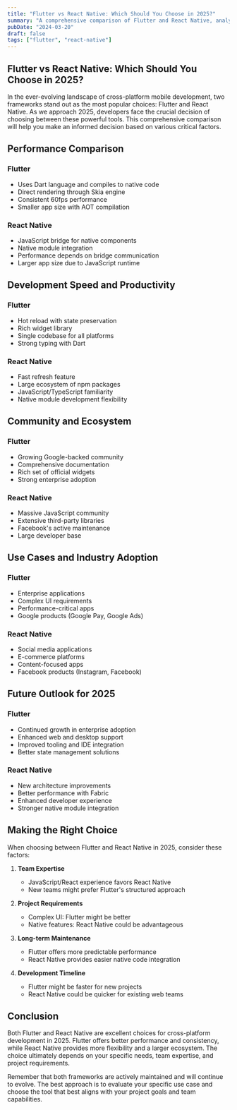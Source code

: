 ```yaml
---
title: "Flutter vs React Native: Which Should You Choose in 2025?"
summary: "A comprehensive comparison of Flutter and React Native, analyzing performance, development speed, community support, and use cases to help developers make informed decisions."
pubDate: "2024-03-20"
draft: false
tags: ["flutter", "react-native"]
---
```


## Flutter vs React Native: Which Should You Choose in 2025?

In the ever-evolving landscape of cross-platform mobile development, two frameworks stand out as the most popular choices: Flutter and React Native. As we approach 2025, developers face the crucial decision of choosing between these powerful tools. This comprehensive comparison will help you make an informed decision based on various critical factors.

## Performance Comparison

### Flutter

- Uses Dart language and compiles to native code
- Direct rendering through Skia engine
- Consistent 60fps performance
- Smaller app size with AOT compilation

### React Native

- JavaScript bridge for native components
- Native module integration
- Performance depends on bridge communication
- Larger app size due to JavaScript runtime

## Development Speed and Productivity

### Flutter

- Hot reload with state preservation
- Rich widget library
- Single codebase for all platforms
- Strong typing with Dart

### React Native

- Fast refresh feature
- Large ecosystem of npm packages
- JavaScript/TypeScript familiarity
- Native module development flexibility

## Community and Ecosystem

### Flutter

- Growing Google-backed community
- Comprehensive documentation
- Rich set of official widgets
- Strong enterprise adoption

### React Native

- Massive JavaScript community
- Extensive third-party libraries
- Facebook's active maintenance
- Large developer base

## Use Cases and Industry Adoption

### Flutter

- Enterprise applications
- Complex UI requirements
- Performance-critical apps
- Google products (Google Pay, Google Ads)

### React Native

- Social media applications
- E-commerce platforms
- Content-focused apps
- Facebook products (Instagram, Facebook)

## Future Outlook for 2025

### Flutter

- Continued growth in enterprise adoption
- Enhanced web and desktop support
- Improved tooling and IDE integration
- Better state management solutions

### React Native

- New architecture improvements
- Better performance with Fabric
- Enhanced developer experience
- Stronger native module integration

## Making the Right Choice

When choosing between Flutter and React Native in 2025, consider these factors:

1. **Team Expertise**

   - JavaScript/React experience favors React Native
   - New teams might prefer Flutter's structured approach

2. **Project Requirements**

   - Complex UI: Flutter might be better
   - Native features: React Native could be advantageous

3. **Long-term Maintenance**

   - Flutter offers more predictable performance
   - React Native provides easier native code integration

4. **Development Timeline**
   - Flutter might be faster for new projects
   - React Native could be quicker for existing web teams

## Conclusion

Both Flutter and React Native are excellent choices for cross-platform development in 2025. Flutter offers better performance and consistency, while React Native provides more flexibility and a larger ecosystem. The choice ultimately depends on your specific needs, team expertise, and project requirements.

Remember that both frameworks are actively maintained and will continue to evolve. The best approach is to evaluate your specific use case and choose the tool that best aligns with your project goals and team capabilities.
